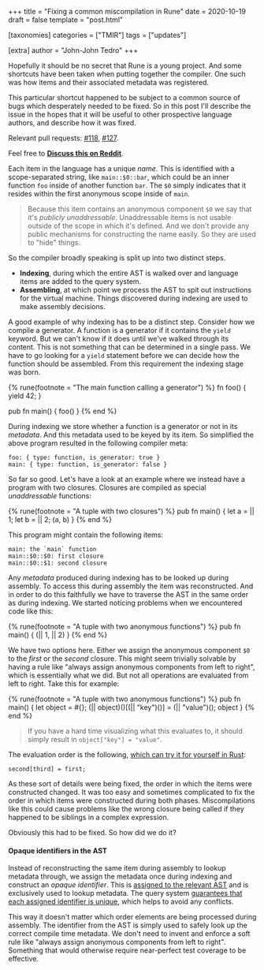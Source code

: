 +++
title = "Fixing a common miscompilation in Rune"
date = 2020-10-19
draft = false
template = "post.html"

[taxonomies]
categories = ["TMIR"]
tags = ["updates"]

[extra]
author = "John-John Tedro"
+++

Hopefully it should be no secret that Rune is a young project. And some
shortcuts have been taken when putting together the compiler. One such was how
items and their associated metadata was registered.

This particular shortcut happened to be subject to a common source of bugs which
desperately needed to be fixed. So in this post I'll describe the issue in the
hopes that it will be useful to other prospective language authors, and describe
how it was fixed.

<!-- more -->

Relevant pull requests: [#118](https://github.com/rune-rs/rune/pull/118), [#127](https://github.com/rune-rs/rune/pull/127).

Feel free to [**Discuss this on Reddit**](https://reddit.com/r/rust).

Each item in the language has a unique *name*. This is identified with a
scope-separated string, like `main::$0::bar`, which could be an inner function
`foo` inside of another function `bar`. The `$0` simply indicates that it
resides within the first anonymous scope inside of `main`.

> Because this item contains an anonymous component `$0` we say that it's
> *publicly unaddressable*. Unaddressable items is not usable outside of the
> scope in which it's defined. And we don't provide any public mechanisms for
> constructing the name easily. So they are used to "hide" things.

So the compiler broadly speaking is split up into two distinct steps.

* **Indexing**, during which the entire AST is walked over and language items
  are added to the query system.
* **Assembling**, at which point we process the AST to spit out instructions for
  the virtual machine. Things discovered during indexing are used to make
  assembly decisions.

A good example of why indexing has to be a distinct step. Consider how we
compile a generator. A function is a generator if it contains the `yield`
keyword. But we can't know if it does until we've walked through its content.
This is not something that can be determined in a single pass. We have to go
looking for a `yield` statement before we can decide how the function should be
assembled. From this requirement the indexing stage was born.

{% rune(footnote = "The main function calling a generator") %}
fn foo() {
    yield 42;
}

pub fn main() {
    foo()
}
{% end %}

During indexing we store whether a function is a generator or not in its
*metadata*. And this metadata used to be keyed by its item. So simplified the
above program resulted in the following compiler meta:

```text
foo: { type: function, is_generator: true }
main: { type: function, is_generator: false }
```

So far so good. Let's have a look at an example where we instead have a program
with two closures. Closures are compiled as special *unaddressable* functions:

{% rune(footnote = "A tuple with two closures") %}
pub fn main() {
    let a = || 1;
    let b = || 2;
    (a, b)
}
{% end %}

This program might contain the following items:

```text
main: the `main` function
main::$0::$0: first closure
main::$0::$1: second closure
```

Any *metadata* produced during indexing has to be looked up during assembly. To
access this during assembly the item was reconstructed. And in order to do this
faithfully we have to traverse the AST in the same order as during indexing. We
started noticing problems when we encountered code like this:

{% rune(footnote = "A tuple with two anonymous functions") %}
pub fn main() {
    (|| 1, || 2)
}
{% end %}

We have two options here. Either we assign the anonymous component `$0` to the
*first* or the *second* closure. This might seem trivially solvable by having a
rule like "always assign anonymous components from left to right", which is
essentially what we did. But not all operations are evaluated from left to
right. Take this for example:

{% rune(footnote = "A tuple with two anonymous functions") %}
pub fn main() {
    let object = #{};
    (|| object)()[(|| "key")()] = (|| "value")();
    object
}
{% end %}

> If you have a hard time visualizing what this evaluates to, it should simply
> result in `object["key"] = "value"`.

The evaluation order is the following, [which can try it for yourself in Rust](https://play.rust-lang.org/?version=stable&mode=debug&edition=2018&gist=a4544dd01d8a7840d68bca9515f9b4a9):

```text
second[third] = first;
```

As these sort of details were being fixed, the order in which the items were
constructed changed. It was too easy and sometimes complicated to fix the order
in which items were constructed during both phases. Miscompilations like this
could cause problems like the wrong closure being called if they happened to be
siblings in a complex expression.

Obviously this had to be fixed. So how did we do it?

#### Opaque identifiers in the AST

Instead of reconstructing the same item during assembly to lookup metadata
through, we assign the metadata once during indexing and construct an *opaque
identifier*. This is [assigned to the relevant AST] and is exclusively used to
lookup metadata. The query system [guarantees that each assigned identifier is
unique], which helps to avoid any conflicts.

This way it doesn't matter which order elements are being processed during
assembly. The identifier from the AST is simply used to safely look up the
correct compile time metadata. We don't need to invent and enforce a soft rule
like "always assign anonymous components from left to right". Something that
would otherwise require near-perfect test coverage to be effective.

[assigned to the relevant AST]: https://github.com/rune-rs/rune/blob/master/crates/rune/src/ast/path.rs#L14
[guarantees that each assigned identifier is unique]: https://github.com/rune-rs/rune/blob/master/crates/runestick/src/id.rs#L38
